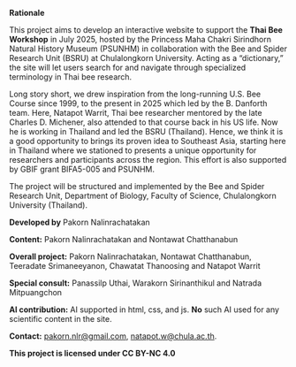 <b>Rationale</b>

This project aims to develop an interactive website to support the <b>Thai Bee Workshop</b> in July 2025, hosted by the Princess Maha Chakri Sirindhorn Natural History Museum (PSUNHM) in collaboration with the Bee and Spider Research Unit (BSRU) at Chulalongkorn University. Acting as a “dictionary,” the site will let users search for and navigate through specialized terminology in Thai bee research.

Long story short, we drew inspiration from the long-running U.S. Bee Course since 1999, to the present in 2025 which led by the B. Danforth team. Here, Natapot Warrit, Thai bee researcher mentored by the late Charles D. Michener, also attended to that course back in his US life. Now he is working in Thailand and led the BSRU (Thailand). Hence, we think it is a good opportunity to brings its proven idea to Southeast Asia, starting here in Thailand where we stationed to presents a unique opportunity for researchers and participants across the region. This effort is also supported by GBIF grant BIFA5-005 and PSUNHM.

The project will be structured and implemented by the Bee and Spider Research Unit, Department of Biology, Faculty of Science, Chulalongkorn University (Thailand).


<b>Developed by</b> Pakorn Nalinrachatakan

<b>Content:</b> Pakorn Nalinrachatakan and Nontawat Chatthanabun

<b>Overall project:</b> Pakorn Nalinrachatakan, Nontawat Chatthanabun, Teeradate Srimaneeyanon, Chawatat Thanoosing and Natapot Warrit

<b>Special consult:</b> Panassilp Uthai, Warakorn Sirinanthikul and Natrada Mitpuangchon

<b>AI contribution:</b> AI supported in html, css, and js. <b>No</b> such AI used for any scientific content in the site.

<b>Contact:</b> pakorn.nlr@gmail.com, natapot.w@chula.ac.th. 

<b>This project is licensed under CC BY-NC 4.0</b>
